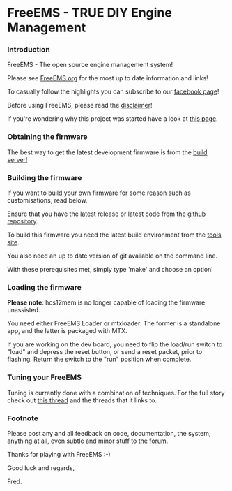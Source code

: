 # FreeEMS - TRUE DIY Engine Management

### Introduction

FreeEMS - The open source engine management system!

Please see [FreeEMS.org](http://freeems.org) for the most up to date information and links!

To casually follow the highlights you can subscribe to our [facebook page](http://www.facebook.com/FreeEMS)!

Before using FreeEMS, please read the [disclaimer](http://www.diyefi.org/disclaimer.htm)!

If you're wondering why this project was started have a look at [this page](http://www.diyefi.org/why.htm).

### Obtaining the firmware

The best way to get the latest development firmware is from the [build server!](http://builds.freeems.org)

### Building the firmware

If you want to build your own firmware for some reason such as customisations, read below.

Ensure that you have the latest release or latest code from the [github repository](http://github.com/fredcooke/freeems-vanilla).

To build this firmware you need the latest build environment from the [tools site](http://tools.diyefi.org).

You also need an up to date version of git available on the command line.

With these prerequisites met, simply type 'make' and choose an option!

### Loading the firmware

**Please note**: hcs12mem is no longer capable of loading the firmware unassisted.

You need either FreeEMS Loader or mtxloader. The former is a standalone app,
and the latter is packaged with MTX.

If you are working on the dev board, you need to flip the load/run switch
to "load" and depress the reset button, or send a reset packet, prior to
flashing.  Return the switch to the "run" position when complete.

### Tuning your FreeEMS

Tuning is currently done with a combination of techniques. For the full story
check out [this thread](http://forum.diyefi.org/viewtopic.php?f=54&t=1166)
and the threads that it links to.

### Footnote

Please post any and all feedback on code, documentation, the system, anything
at all, even subtle and minor stuff to [the forum](http://forum.diyefi.org).

Thanks for playing with FreeEMS :-)

Good luck and regards,

Fred.

